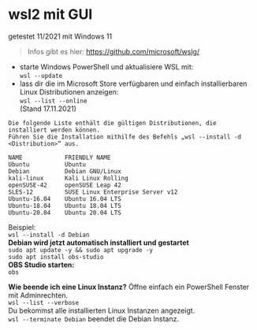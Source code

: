 # wsl2 mit GUI
getestet 11/2021 mit Windows 11  
> Infos gibt es hier: https://github.com/microsoft/wslg/  
* starte Windows PowerShell und aktualisiere WSL mit:   
`wsl --update`  
* lass dir die im Microsoft Store verfügbaren und einfach installierbaren Linux Distributionen anzeigen:  
`wsl --list --online`  
(Stand 17.11.2021)   
```
Die folgende Liste enthält die gültigen Distributionen, die installiert werden können.
Führen Sie die Installation mithilfe des Befehls „wsl --install -d <Distribution>“ aus.

NAME            FRIENDLY NAME
Ubuntu          Ubuntu
Debian          Debian GNU/Linux
kali-linux      Kali Linux Rolling
openSUSE-42     openSUSE Leap 42
SLES-12         SUSE Linux Enterprise Server v12
Ubuntu-16.04    Ubuntu 16.04 LTS
Ubuntu-18.04    Ubuntu 18.04 LTS
Ubuntu-20.04    Ubuntu 20.04 LTS
```

Beispiel:  
`wsl --install -d Debian`  
**Debian wird jetzt automatisch installiert und gestartet**  
`sudo apt update -y && sudo apt upgrade -y`  
`sudo apt install obs-studio`  
**OBS Studio starten:**  
`obs`  

**Wie beende ich eine Linux Instanz?**
Öffne einfach ein PowerShell Fenster mit Adminrechten.  
`wsl --list --verbose`  
Du bekommst alle installierten Linux Instanzen angezeigt.  
`wsl --terminate Debian`  beendet die Debian Instanz.  
